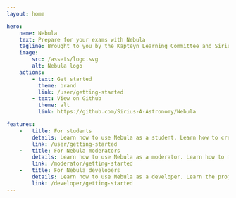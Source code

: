 ```yaml
---
layout: home

hero:
    name: Nebula
    text: Prepare for your exams with Nebula
    tagline: Brought to you by the Kapteyn Learning Committee and Sirius A
    image:
        src: /assets/logo.svg
        alt: Nebula logo
    actions:
        - text: Get started
          theme: brand
          link: /user/getting-started
        - text: View on Github
          theme: alt
          link: https://github.com/Sirius-A-Astronomy/Nebula

features:
    -   title: For students
        details: Learn how to use Nebula as a student. Learn how to create and format questions, answers and comments.
        link: /user/getting-started
    -   title: For Nebula moderators
        details: Learn how to use Nebula as a moderator. Learn how to moderate questions, answers and comments. Learn how to managage users, courses and questions.
        link: /moderator/getting-started
    -   title: For Nebula developers
        details: Learn how to use Nebula as a developer. Learn the project structure, how to set up a development environment and how to contribute to the project.
        link: /developer/getting-started
---
```



<script setup lang="ts">
    /* 
        Workaround for vitepress not going to the correct path when
        doing a full page load on a subpath.
    */

    import { useRouter, useRoute } from 'vitepress'
    import { onBeforeMount } from 'vue'

    const router = useRouter()

    onBeforeMount(() => {
        const pathParams = new URLSearchParams(window.location.search)
        const path = pathParams.get('path')
        const hash = window.location.hash

        if (path) {
            router.go("/docs/" + path + hash)
        }
    })


</script>